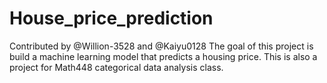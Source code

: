# House_price_prediction
Contributed by @Willion-3528 and @Kaiyu0128
The goal of this project is build a machine learning model that predicts a housing price. 
This is also a project for Math448 categorical data analysis class.